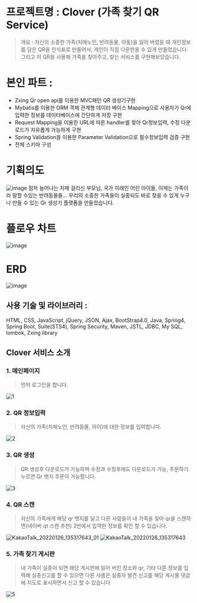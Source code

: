 


# 프로젝트명 : Clover (가족 찾기 QR Service)  
> 개요 : 
자신의 소중한 가족(치매노인, 반려동물, 아동)을 잃어 버렸을 때 개인정보를 담은 QR을 인식표로 만들어서, 개인이 직접 다운받을 수 있게 만들었습니다. 그리고 이 QR을 사용해 가족을 찾아주고, 찾는 서비스를 구현해보았습니다.

# 본인 파트 : 
* Zxing Qr open api를 이용한 MVC패턴 QR 생성기구현 
* Mybatis를 이용한 ORM 객체 관계형 데이터 베이스 Mapping으로 사용자가 Qr에 입력한 정보를 데이터베이스에 간단하게 저장 구현
* Request Mapping을 이용한 URL에 따른 handler를 찾아 Qr정보입력, 수정 다운로드가 자유롭게 가능하게 구현 
* Spring Validation을 이용한 Parameter Validation으로 필수정보입력 검증 구현
* 전체 스키마 구성

# 기획의도
![image](https://user-images.githubusercontent.com/90361160/154867546-8cac43e8-982e-48ba-b856-53dfe2ab5b15.png)
점차 늘어나는 치매 걸리신 부모님, 국가 미래인 어린 아이들, 이제는 가족이라 말할 수있는 반려동물들... 우리의 소중한 가족들이 실종되도 바로 찾을 수 있게 누구나 만들 수 있는 
Qr 생성기 플랫폼을 만들었습니다.

# 플로우 차트
![image](https://user-images.githubusercontent.com/90361160/154936144-e3477830-597d-4bf0-868f-271199f7f531.png)


# ERD
![image](https://user-images.githubusercontent.com/90361160/154867848-160f2b1c-1b92-47a7-bd4f-52d95c49a039.png)


## 사용 기술 및 라이브러리 :
HTML, CSS, JavaScript, jQuery, JSON, Ajax, BootStrap4.0,  Java, Spring4, Spring Boot, Suite(STS4), Spring Security, Maven, JSTL,  JDBC, My SQL, lombok, Zxing library

##  Clover 서비스 소개 


### 1. 메인페이지
> 먼저 로그인을 합니다. 

![1](https://user-images.githubusercontent.com/90361160/150639712-4e867405-e1bd-420f-96cf-ad32c6cc3442.png)

### 2. QR 정보입력
> 자신의 가족(치매노인, 반려동물, 아이)에 대한 정보를 입력합니다.

![2](https://user-images.githubusercontent.com/90361160/150640076-3d52b10b-f0f0-4299-9021-09d03bb718a1.png)


### 3. QR 생성
> QR 생성후 다운로드가 가능하며 수정과 수정후에도 다운로드가 가능, 주문하기 누르면 Qr 뱃지 주문이 가능합니다.

![3](https://user-images.githubusercontent.com/90361160/150640099-9d3417f5-9c28-4f6e-8b7e-5a438fb93fcb.png)

### 4. QR 스캔
> 자신의 가족에게 해당 qr 뱃지를 달고 다른 사람들이 내 가족을 찾아 qr을 스캔하면(네이버 qt 스캔 추천) 2번에서 입력한 정보를 확인 할 수 있습니다.

![KakaoTalk_20220126_135317643_01](https://user-images.githubusercontent.com/90361160/151111877-e46f4609-549c-47a2-a9ef-9c75c818b686.jpg)
![KakaoTalk_20220126_135317643](https://user-images.githubusercontent.com/90361160/151112275-c4986ccb-161a-46a7-9fd9-750610cbc898.jpg)



### 5. 가족 찾기 게시판
> 내 가족이 실종이 되면 해당 게시판에 잃어 버린 장소와 qr, 기타 다른 정보를 입력해 실종신고를 할 수 있으면 다른 사름은 실종자 발견 신고를 해당 게시물 댓글에 지도로 표시하면서 신고 할 수 있습니다

![5](https://user-images.githubusercontent.com/90361160/150640124-4017e49f-5b4b-4b58-b20f-63488e58ff44.png)
